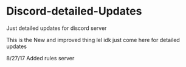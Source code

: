 # Discord-detailed-Updates

Just detailed updates for discord server

This is the New and improved thing lel idk just come here for detailed updates

8/27/17 Added rules server
